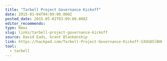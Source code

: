 ```yaml
---
title: "Tarbell Project Governance Kickoff"
date: 2015-01-04T04:09:00.000Z
posted_date: 2015-05-02T03:09:00.000Z
editor_recommends:
type: News
slug: links/tarbell-project-governance-kickoff
source: David Eads, Grant Blankenship
link: https://hackpad.com/Tarbell-Project-Governance-Kickoff-S3UG8SlBHKA
tool:
  - tarbell
---
```





